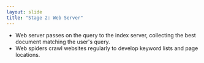 ```yaml
---
layout: slide
title: "Stage 2: Web Server"
---
```

- Web server passes on the query to the index server, collecting the best document matching the user's query.
- Web spiders crawl websites regularly to develop keyword lists and page locations.
